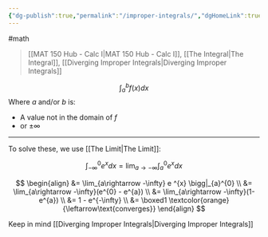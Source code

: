 ```yaml
---
{"dg-publish":true,"permalink":"/improper-integrals/","dgHomeLink":true,"dgPassFrontmatter":false,"dgShowLocalGraph":true}
---
```


#math 
> [[MAT 150 Hub - Calc I|MAT 150 Hub - Calc I]], [[The Integral|The Integral]], [[Diverging Improper Integrals|Diverging Improper Integrals]]

<style>
.container {font-family: sans-serif; text-align: center;}
.button-wrapper button {z-index: 1;height: 40px; width: 100px; margin: 10px;padding: 5px;}
.excalidraw .App-menu_top .buttonList { display: flex;}
.excalidraw-wrapper { height: 800px; margin: 50px; position: relative;}
:root[dir="ltr"] .excalidraw .layer-ui__wrapper .zen-mode-transition.App-menu_bottom--transition-left {transform: none;}
</style><script src="https://unpkg.com/react@17/umd/react.production.min.js"></script><script src="https://unpkg.com/react-dom@17/umd/react-dom.production.min.js"></script><script type="text/javascript" src="https://unpkg.com/@excalidraw/excalidraw@0.12.0/dist/excalidraw.production.min.js"></script><div id="Improper_Intergrals_2022-10-31_1003.31.excalidraw.md1"></div><script>(function(){const InitialData={"type":"excalidraw","version":2,"source":"https://excalidraw.com","elements":[{"id":"Cesz2udg-ylEssxH4UY2B","type":"arrow","x":-68,"y":110.55626678466797,"width":2.842170943040401e-14,"height":356.80003356933594,"angle":0,"strokeColor":"#000000","backgroundColor":"transparent","fillStyle":"hachure","strokeWidth":1,"strokeStyle":"solid","roughness":1,"opacity":100,"groupIds":[],"strokeSharpness":"round","seed":1576524397,"version":79,"versionNonce":966710029,"isDeleted":false,"boundElements":null,"updated":1667235815766,"link":null,"locked":false,"points":[[0,0],[2.842170943040401e-14,-356.80003356933594]],"lastCommittedPoint":null,"startBinding":null,"endBinding":null,"startArrowhead":null,"endArrowhead":"arrow"},{"id":"qKGTA4YxqIU874RnH33P_","type":"arrow","x":-220,"y":21.756248474121094,"width":427.20001220703125,"height":0,"angle":0,"strokeColor":"#000000","backgroundColor":"transparent","fillStyle":"hachure","strokeWidth":1,"strokeStyle":"solid","roughness":1,"opacity":100,"groupIds":[],"strokeSharpness":"round","seed":1387622467,"version":48,"versionNonce":969735181,"isDeleted":false,"boundElements":null,"updated":1667235819151,"link":null,"locked":false,"points":[[0,0],[427.20001220703125,0]],"lastCommittedPoint":null,"startBinding":null,"endBinding":null,"startArrowhead":null,"endArrowhead":"arrow"},{"id":"KtTa2Fy3Mmqp_0_oJZO7O","type":"line","x":-277.6000061035156,"y":4.156242370605469,"width":361.6000061035156,"height":178.39999389648438,"angle":0,"strokeColor":"#000000","backgroundColor":"transparent","fillStyle":"hachure","strokeWidth":1,"strokeStyle":"solid","roughness":1,"opacity":100,"groupIds":[],"strokeSharpness":"round","seed":1385846595,"version":183,"versionNonce":1821706531,"isDeleted":false,"boundElements":null,"updated":1667235826004,"link":null,"locked":false,"points":[[0,0],[166.39999389648438,-37.600006103515625],[361.6000061035156,-178.39999389648438]],"lastCommittedPoint":[361.6000061035156,-178.39999389648438],"startBinding":null,"endBinding":null,"startArrowhead":null,"endArrowhead":null},{"id":"JIprdyCMYjDE-3G55LlO-","type":"line","x":-268.79998779296875,"y":16.935749993669816,"width":200.00000003206654,"height":74.37951372657994,"angle":0,"strokeColor":"#000000","backgroundColor":"#4c6ef5","fillStyle":"hachure","strokeWidth":0.5,"strokeStyle":"solid","roughness":1,"opacity":100,"groupIds":[],"strokeSharpness":"sharp","seed":66972867,"version":374,"versionNonce":1141186019,"isDeleted":false,"boundElements":null,"updated":1667235862998,"link":null,"locked":false,"points":[[0,0],[2.3999938968691463,-14.142930227440667],[125.59997560607526,-33.543939619410295],[197.59997561761918,-74.37951372657993],[200.00000003206654,0],[0,0]],"lastCommittedPoint":[-3.20001220703125,1.600006103515625],"startBinding":null,"endBinding":null,"startArrowhead":null,"endArrowhead":null}],"appState":{"theme":"light","viewBackgroundColor":"#ffffff","currentItemStrokeColor":"#000000","currentItemBackgroundColor":"#4c6ef5","currentItemFillStyle":"hachure","currentItemStrokeWidth":0.5,"currentItemStrokeStyle":"solid","currentItemRoughness":1,"currentItemOpacity":100,"currentItemFontFamily":1,"currentItemFontSize":20,"currentItemTextAlign":"left","currentItemStrokeSharpness":"sharp","currentItemStartArrowhead":null,"currentItemEndArrowhead":"arrow","currentItemLinearStrokeSharpness":"sharp","gridSize":null,"colorPalette":{}},"files":{}};InitialData.scrollToContent=true;App=()=>{const e=React.useRef(null),t=React.useRef(null),[n,i]=React.useState({width:void 0,height:void 0});return React.useEffect(()=>{i({width:t.current.getBoundingClientRect().width,height:t.current.getBoundingClientRect().height});const e=()=>{i({width:t.current.getBoundingClientRect().width,height:t.current.getBoundingClientRect().height})};return window.addEventListener("resize",e),()=>window.removeEventListener("resize",e)},[t]),React.createElement(React.Fragment,null,React.createElement("div",{className:"excalidraw-wrapper",ref:t},React.createElement(ExcalidrawLib.Excalidraw,{ref:e,width:n.width,height:n.height,initialData:InitialData,viewModeEnabled:!0,zenModeEnabled:!0,gridModeEnabled:!1})))},excalidrawWrapper=document.getElementById("Improper_Intergrals_2022-10-31_1003.31.excalidraw.md1");ReactDOM.render(React.createElement(App),excalidrawWrapper);})();</script>

$$
\int_{a}^{b} f(x)dx
$$
Where $a$ and/or $b$ is:
- A value not in the domain of $f$
- or $\pm\infty$

---
To solve these, we use [[The Limit|The Limit]]:

$$
\int_{-\infty}^{0} e^{x}dx = \lim_{a\rightarrow -\infty} \int_{a}^{0} e^{x} dx
$$


$$
\begin{align}
&= \lim_{a\rightarrow -\infty} e ^{x} \bigg|_{a}^{0} \\
&= \lim_{a\rightarrow  -\infty}(e^{0} - e^{a}) \\
&= \lim_{a\rightarrow -\infty}(1-e^{a}) \\
&= 1 - e^{-\infty} \\
&= \boxed1 \textcolor{orange}{\leftarrow\text{converges}}
\end{align}
$$

Keep in mind [[Diverging Improper Integrals|Diverging Improper Integrals]]